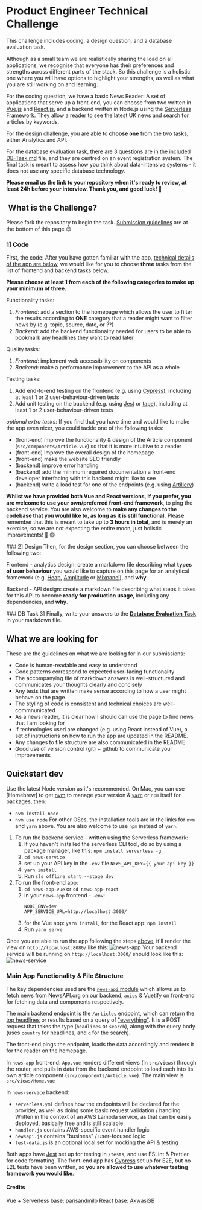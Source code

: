 # Product Engineer Technical Challenge

This challenge includes coding, a design question, and a database evaluation task.

Although as a small team we are realistically sharing the load on all applications, we recognise that everyone has their preferences and strengths across different parts of the stack. So this challenge is a holistic one where you will have options to highlight your strengths, as well as what you are still working on and learning. 

For the coding question, we have a basic News Reader: A set of applications that serve up a front-end, you can choose from two written in [Vue.js](https://vuejs.org/) and [React.js](https://reactjs.org/), and a backend written in Node.js using the [Serverless Framework](https://serverless.com/). They allow a reader to see the latest UK news and search for articles by keywords.

For the design challenge, you are able to **choose one** from the two tasks, either Analytics and API.

For the database evaluation task, there are 3 questions are in the included [DB-Task.md](DB-Task.md) file, and they are centred on an event registration system. The final task is meant to assess how you think about data-intensive systems - it does not use any specific database technology.

**Please email us the link to your repository when it's ready to review, at least 24h before your interview. Thank you, and good luck! 🎉**

##  What is the Challenge?

Please fork the repository to begin the task. [Submission guidelines](#what-we-are-looking-for) are at the bottom of this page 😊

### 1] Code
First, the code: After you have gotten familiar with the app, [technical details of the app are below](#main-app-functionality--file-structure), we would like for you to choose **three** tasks from the list of frontend and backend tasks below. 

**Please choose at least 1 from each of the following categories to make up your minimum of three.**

Functionality tasks:
1. *Frontend*: add a section to the homepage which allows the user to filter the results according to **ONE** category that a reader might want to filter news by (e.g. topic, source, date, or ??) 
2. *Backend*: add the backend functionality needed for users to be able to bookmark any headlines they want to read later

Quality tasks:
1. *Frontend*: implement web accessibility on components
2. *Backend*: make a performance improvement to the API as a whole
   
Testing tasks:
1. Add end-to-end testing on the frontend (e.g. using [Cypress](https://www.cypress.io/)), including at least 1 or 2 user-behaviour-driven tests
2. Add unit testing on the backend (e.g. using [Jest](https://www.serverless.com/blog/unit-testing-nodejs-serverless-jest/) or [tape](https://www.npmjs.com/package/tape)), including at least 1 or 2 user-behaviour-driven tests

*optional extra tasks:* 
If you find that you have time and would like to make the app even nicer, you could tackle one of the following tasks:
   - (front-end) improve the functionality & design of the Article component (`src/components/Article.vue`) so that it is more intuitive to a reader
   - (front-end) improve the overall design of the homepage
   - (front-end) make the website SEO friendly
   - (backend) improve error handling
   - (backend) add the minimum required documentation a front-end developer interfacing with this backend might like to see
   - (backend) write a load test for one of the endpoints (e.g. using [Artillery](https://artillery.io/docs/guides/overview/welcome.html))
   
**Whilst we have provided both Vue and React versions, If you prefer, you are welcome to use your own/preferred front-end framework**, to ping the backend service. You are also welcome to **make any changes to the codebase that you would like to, as long as it is still functional.** Please remember that this is meant to take up to **3 hours in total**, and is merely an exercise, so we are not expecting the entire moon, just holistic improvements! 😬 😅

### 2] Design
Then, for the design section, you can choose between the following two:

Frontend - analytics design: create a markdown file describing what **types of user behaviour** you would like to capture on this page for an analytical framework (e.g. [Heap](https://docs.heap.io/docs), [Amplitude](https://developers.amplitude.com/docs) or [Mixpanel](https://developer.mixpanel.com/docs)), and **why**.

Backend - API design: create a markdown file describing what steps it takes for this API to become **ready for production usage**, including any dependencies, and **why**.

### DB Task
3] Finally, write your answers to the **[Database Evaluation Task](DB-Task.md)** in your markdown file.

## What we are looking for

These are the guidelines on what we are looking for in our submissions:
- Code is human-readable and easy to understand
- Code patterns correspond to expected user-facing functionality
- The accompanying file of markdown answers is well-structured and communicates your thoughts clearly and concisely
- Any tests that are written make sense according to how a user might behave on the page
- The styling of code is consistent and technical choices are well-commnunicated
- As a news reader, it is clear how I should can use the page to find news that I am looking for
- If technologies used are changed (e.g. using React instead of Vue), a set of instructions on how to run the app are updated in the README.
- Any changes to file structure are also communicated in the README
- Good use of version control (git) + github to communicate your improvements
## Quickstart dev

Use the latest Node version as it's recommended.
On Mac, you can use [Homebrew] to get [nvm](https://github.com/nvm-sh/nvm) to manage your version & [`yarn`](https://classic.yarnpkg.com/en/docs/install/#mac-stable) or `npm` itself for packages, then:
- `nvm install node`
- `nvm use node`
For other OSes, the installation tools are in the links for `nvm` and `yarn` above. You are also welcome to use `npm` instead of `yarn`.

1. To run the backend service - written using the Serverless framework:
   1. If you haven't installed the serverless CLI tool, do so by using a package manager, like this: `npm install serverless -g`
   2. `cd news-service`
   3. set up your API key in the `.env` file `NEWS_API_KEY={{ your api key }}`
   4. `yarn install`
   5. Run `sls offline start --stage dev`
2. To run the front-end app:
   1. `cd news-app-vue` or `cd news-app-react`
   2. In your `news-app` frontend - `.env`:
        ```
        NODE_ENV=dev
        APP_SERVICE_URL=http://localhost:3000/
        ```
   3. for the Vue app: `yarn install`, for the React app: `npm install`
   4. Run `yarn serve`

Once you are able to run the app following the steps [above](#quickstart-dev), it'll render the view on `http://localhost:8080/` like this: ![news-app](news-app.png)
Your backend service will be running on `http://localhost:3000/` should look like this:
![news-service](news-service.png)

###  Main App Functionality & File Structure

The key dependencies used are the [`news-api` module](https://www.npmjs.com/package/newsapi) which allows us to fetch news from [NewsAPI.org](https://newsapi.org/) on our backend, [`axios`](https://www.npmjs.com/package/axios) & [Vuetify](https://vuetifyjs.com/en/) on front-end for fetching data and components respectively.

The main backend endpoint is the `/articles` endpoint, which can return the [top headlines](https://newsapi.org/docs/endpoints/top-headlines) or results based on a query of ["everything"](https://newsapi.org/docs/endpoints/everything). It is a POST request that takes the type (`headlines` or `search`), along with the query body (uses `country` for headlines, and `q` for the search).

The front-end pings the endpoint, loads the data accordingly and renders it for the reader on the homepage.

In `news-app` front-end: `App.vue` renders different views (in `src/views`) through the router, and pulls in data from the backend endpoint to load each into its own article component (`src/components/Article.vue`). The main view is `src/views/Home.vue`

In `news-service` backend: 
- `serverless.yml` defines how the endpoints will be declared for the provider, as well as doing some basic request validation / handling. Written in the context of an AWS Lambda service, as that can be easily deployed, basically free and is still scalable
- `handler.js` contains AWS-specific event handler logic
- `newsapi.js` contains "business" / user-focused logic 
- `test-data.js` is an optional local set for mocking the API & testing

Both apps have [Jest](https://jestjs.io/) set up for testing in `/tests`, and use ESLint & Prettier for code formatting. The front-end app has [Cypress](https://www.cypress.io/) set up for E2E, but no E2E tests have been written, so **you are allowed to use whatever testing framework you would like**.

#### Credits
Vue + Serverless base: [parisandmilo](https://github.com/parisandmilo)
React base: [AkwasiSB](https://github.com/AkwasiSB) 
